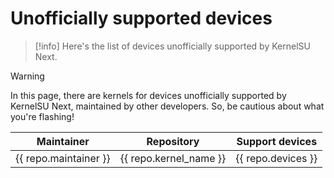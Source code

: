 # Unofficially supported devices

>[!info]
> Here's the list of devices unofficially supported by KernelSU Next.

>[!warning]
> In this page, there are kernels for devices unofficially supported by KernelSU Next, maintained by other developers. So, be cautious about what you're flashing!

<script setup>
import data from '../repos.json'
</script>

<table>
   <thead>
      <tr>
         <th>Maintainer</th>
         <th>Repository</th>
         <th>Support devices</th>
      </tr>
   </thead>
   <tbody>
    <tr v-for="repo in data" :key="repo.devices">
        <td><a :href="repo.maintainer_link" target="_blank" rel="noreferrer">{{ repo.maintainer }}</a></td>
        <td><a :href="repo.kernel_link" target="_blank" rel="noreferrer">{{ repo.kernel_name }}</a></td>
        <td>{{ repo.devices }}</td>
    </tr>
   </tbody>
</table>
